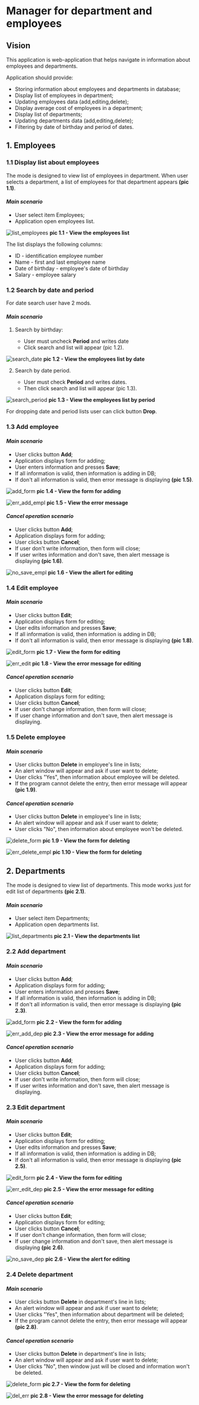 # Manager for department and employees

## Vision

This application is web-application that helps 
navigate in information about employees and 
departments. 

Application should provide:
* Storing information about employees and
departments in database;
* Display list of employees in department;
* Updating employees data (add,editing,delete);
* Display average cost of employees in a department;
* Display list of departments;
* Updating departments data (add,editing,delete);
* Filtering by date of birthday and period of dates.

## 1. Employees
### 1.1 Display list about employees
The mode is designed to view list of employees in department.
When user selects a department, a list of employees for that 
department appears **(pic 1.1)**.

#### *Main scenario*
* User select item Employees;
* Application open employees list.

![list_employees](./search_period.png)
**pic 1.1 - View the employees list**

The list displays the following columns:
* ID - identification employee number 
* Name - first and last employee name
* Date of birthday - employee's date of birthday
* Salary - employee salary
### 1.2 Search by date and period
For date search user have 2 mods.

#### *Main scenario*
1. Search by birthday:
   
   * User must uncheck **Period** and writes date
   * Click search and list will appear (pic 1.2).
   
![search_date](./search_date.png)
**pic 1.2 - View the employees list by date**

2. Search by date period.

   * User must check **Period** and writes dates. 
   * Then click search and list will appear (pic 1.3).
   
![search_period](./list_employees.png)
**pic 1.3 - View the employees list by period**

For dropping date and period lists user can click button **Drop**.

### 1.3 Add employee

#### *Main scenario*
* User clicks button **Add**;
* Application displays form for adding;
* User enters information and presses **Save**;
* If all information is valid, then information is adding in DB;
* If don't all information is valid, then error message is displaying
  **(pic 1.5)**.

![add_form](./add_employee.png)
**pic 1.4 - View the form for adding**

![err_add_empl](./err_add_empl.png)
**pic 1.5 - View the error message**

#### *Cancel operation scenario*
* User clicks button **Add**;
* Application displays form for adding;
* User clicks button **Cancel**;
* If user don't write information, then form will close;
* If user writes information and don't save, 
  then alert message is displaying **(pic 1.6)**.
  
![no_save_empl](./no_save_empl.png)
**pic 1.6 - View the allert for editing**

### 1.4 Edit employee

#### *Main scenario*
* User clicks button **Edit**;
* Application displays form for editing;
* User edits information and presses **Save**;
* If all information is valid, then information is adding in DB;
* If don't all information is valid, then error message is displaying 
  **(pic 1.8)**.

![edit_form](./edit_employee.png)
**pic 1.7 - View the form for editing**

![err_edit](./err_edit_empl.png)
**pic 1.8 - View the error message for editing**

#### *Cancel operation scenario*
* User clicks button **Edit**;
* Application displays form for editing;
* User clicks button **Cancel**;
* If user don't change information, then form will close;
* If user change information and don't save, 
  then alert message is displaying.
  
### 1.5 Delete employee

#### *Main scenario*
* User clicks button **Delete** in employee's line in lists;
* An alert window will appear and ask if user want to delete;
* User clicks "Yes", then information about employee
will be deleted.
* If the program cannot delete the entry, then error message
will appear **(pic 1.9)**.
  
#### *Cancel operation scenario*
* User clicks button **Delete** in employee's line in lists;
* An alert window will appear and ask if user want to delete;
* User clicks "No", then information about employee
won't be deleted.

![delete_form](./delete_employee.png)
**pic 1.9 - View the form for deleting**
  
![err_delete_empl](./err_del_empl.png)
**pic 1.10 - View the form for deleting**
  
  
## 2. Departments
The mode is designed to view list of departments.
This mode works just for edit list of departments **(pic 2.1)**.

#### *Main scenario*
* User select item Departments;
* Application open departments list.

![list_departments](./list_departm.png)
**pic 2.1 - View the departments list**

### 2.2 Add department

#### *Main scenario*
* User clicks button **Add**;
* Application displays form for adding;
* User enters information and presses **Save**;
* If all information is valid, then information is adding in DB;
* If don't all information is valid, then error message is displaying
  **(pic 2.3)**.

![add_form](./add_department.png)
**pic 2.2 - View the form for adding**

![err_add_dep](./err_add_departm.png)
**pic 2.3 - View the error message for adding**
#### *Cancel operation scenario*
* User clicks button **Add**;
* Application displays form for adding;
* User clicks button **Cancel**;
* If user don't write information, then form will close;
* If user writes information and don't save, 
  then alert message is displaying.

### 2.3 Edit department

#### *Main scenario*
* User clicks button **Edit**;
* Application displays form for editing;
* User edits information and presses **Save**;
* If all information is valid, then information is adding in DB;
* If don't all information is valid, then error message is displaying
  **(pic 2.5)**.

![edit_form](./edit_department.png)
**pic 2.4 - View the form for editing**

![err_edit_dep](./err_edit_departm.png)
**pic 2.5 - View the error message for editing**
#### *Cancel operation scenario*
* User clicks button **Edit**;
* Application displays form for editing;
* User clicks button **Cancel**;
* If user don't change information, then form will close;
* If user change information and don't save, 
  then alert message is displaying **(pic 2.6)**.
  
![no_save_dep](./no_save_dep.png)
**pic 2.6 - View the alert for editing** 

### 2.4 Delete department

#### *Main scenario*
* User clicks button **Delete** in department's line in lists;
* An alert window will appear and ask if user want to delete;
* User clicks "Yes", then information about department
will be deleted;
* If the program cannot delete the entry, then error message
will appear **(pic 2.8)**.
  
#### *Cancel operation scenario*
* User clicks button **Delete** in department's line in lists;
* An alert window will appear and ask if user want to delete;
* User clicks "No", then window just will be closed and
information won't be deleted.

![delete_form](./delete_department.png)
**pic 2.7 - View the form for deleting**
  
![del_err](./err_del_dep.png)
**pic 2.8 - View the error message for deleting**
